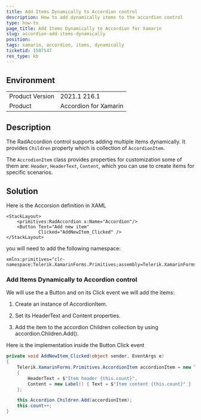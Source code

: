 ```yaml
---
title: Add Items Dynamically to Accordion control
description: How to add dynamically items to the accordion control
type: how-to
page_title: Add Items Dynamically to Accordion for Xamarin
slug: accordion-add-items-dynamically
position: 
tags: xamarin, accordion, items, dynamically
ticketid: 1507547
res_type: kb
---
```


## Environment

<table>
	<tbody>
		<tr>
			<td>Product Version</td>
			<td>2021.1 216.1</td>
		</tr>
		<tr>
			<td>Product</td>
			<td>Accordion for Xamarin</td>
		</tr>
	</tbody>
</table>


## Description

The RadAccordion control supports adding multiple items dynamically. It provides `Children` property which is collection of `AccordionItem`.

The `AccrodionItem` class provides properties for customization some of them are: `Header`, `HeaderText`, `Content`, which you can use to create items for specific scenarios.

## Solution

Here is the Accorsion definition in XAML

```XAML
<StackLayout>
	<primitives:RadAccordion x:Name="Accordion"/>
	<Button Text="Add new item"
			Clicked="AddNewItem_Clicked" />
</StackLayout>
```

you will need to add the following namespace:

```XAML
xmlns:primitives="clr-namespace:Telerik.XamarinForms.Primitives;assembly=Telerik.XamarinForms.Primitives"
```

### Add Items Dynamically to Accordion control

We will use the a Button and on its Click event we will add the items:

1. Create an instance of AccordionItem.

2. Set its HeaderText and Content properties.

3. Add the item to the accordion Children collection by using accordion.Children.Add().

Here is the implementation inside the Button Click event

```C#
private void AddNewItem_Clicked(object sender, EventArgs e)
{
	Telerik.XamarinForms.Primitives.AccordionItem accordionItem = new Telerik.XamarinForms.Primitives.AccordionItem()
	{
		HeaderText = $"Item header {this.count}",
		Content = new Label() { Text = $"Item content {this.count}" }
	};

	this.Accordion.Children.Add(accordionItem);
	this.count++;
}
```